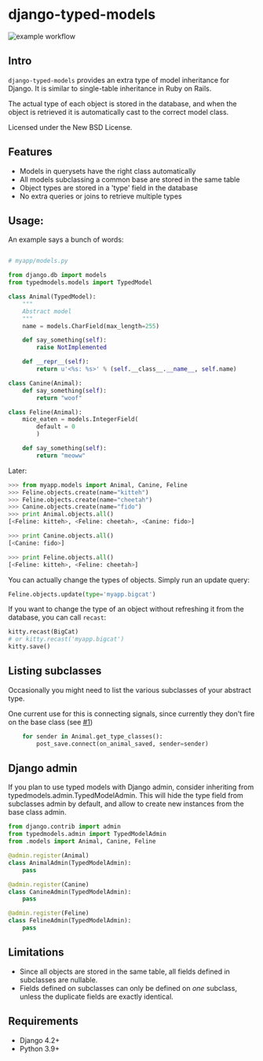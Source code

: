 # django-typed-models

![example workflow](https://github.com/craigds/django-typed-models/actions/workflows/tests.yml/badge.svg)

## Intro

`django-typed-models` provides an extra type of model inheritance for Django. It is similar to single-table inheritance in Ruby on Rails.

The actual type of each object is stored in the database, and when the object is retrieved it is automatically cast to the correct model class.

Licensed under the New BSD License.


## Features

* Models in querysets have the right class automatically
* All models subclassing a common base are stored in the same table
* Object types are stored in a 'type' field in the database
* No extra queries or joins to retrieve multiple types


## Usage:

An example says a bunch of words:

```python

# myapp/models.py

from django.db import models
from typedmodels.models import TypedModel

class Animal(TypedModel):
    """
    Abstract model
    """
    name = models.CharField(max_length=255)

    def say_something(self):
        raise NotImplemented

    def __repr__(self):
        return u'<%s: %s>' % (self.__class__.__name__, self.name)

class Canine(Animal):
    def say_something(self):
        return "woof"

class Feline(Animal):
    mice_eaten = models.IntegerField(
        default = 0
        )

    def say_something(self):
        return "meoww"
```

Later:

```python
>>> from myapp.models import Animal, Canine, Feline
>>> Feline.objects.create(name="kitteh")
>>> Feline.objects.create(name="cheetah")
>>> Canine.objects.create(name="fido")
>>> print Animal.objects.all()
[<Feline: kitteh>, <Feline: cheetah>, <Canine: fido>]

>>> print Canine.objects.all()
[<Canine: fido>]

>>> print Feline.objects.all()
[<Feline: kitteh>, <Feline: cheetah>]
```

You can actually change the types of objects. Simply run an update query:

```python
Feline.objects.update(type='myapp.bigcat')
```

If you want to change the type of an object without refreshing it from the database, you can call ``recast``:

```python
kitty.recast(BigCat)
# or kitty.recast('myapp.bigcat')
kitty.save()
```


## Listing subclasses

Occasionally you might need to list the various subclasses of your abstract type.

One current use for this is connecting signals, since currently they don't fire on the base class (see [#1](https://github.com/craigds/django-typed-models/issues/1))

```python
    for sender in Animal.get_type_classes():
        post_save.connect(on_animal_saved, sender=sender)
```


## Django admin

If you plan to use typed models with Django admin, consider inheriting from typedmodels.admin.TypedModelAdmin.
This will hide the type field from subclasses admin by default, and allow to create new instances from the base class admin.

```python
from django.contrib import admin
from typedmodels.admin import TypedModelAdmin
from .models import Animal, Canine, Feline

@admin.register(Animal)
class AnimalAdmin(TypedModelAdmin):
    pass

@admin.register(Canine)
class CanineAdmin(TypedModelAdmin):
    pass

@admin.register(Feline)
class FelineAdmin(TypedModelAdmin):
    pass
```

## Limitations

* Since all objects are stored in the same table, all fields defined in subclasses are nullable.
* Fields defined on subclasses can only be defined on *one* subclass, unless the duplicate fields are exactly identical.


## Requirements

* Django 4.2+
* Python 3.9+
